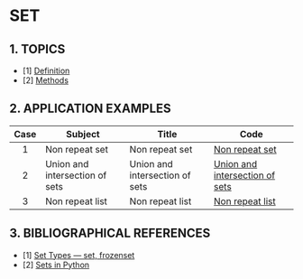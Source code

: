 # SET

## 1. TOPICS

- [1] [Definition](01-definition/definition.md)
- [2] [Methods](02-methods/methods.md)

## 2. APPLICATION EXAMPLES

| Case | Subject                        | Title                          | Code                                                                        |
|:----:|--------------------------------|--------------------------------|-----------------------------------------------------------------------------|
|  1   | Non repeat set                 | Non repeat set                 | [Non repeat set](03-examples/01-non_repeat_set.py)                          |
|  2   | Union and intersection of sets | Union and intersection of sets | [Union and intersection of sets](03-examples/02-union_intersection_sets.py) |
|  3   | Non repeat list                | Non repeat list                | [Non repeat list](03-examples/03-non_repeat_list.py)                        |

## 3. BIBLIOGRAPHICAL REFERENCES

- [1] [Set Types — set, frozenset](https://docs.python.org/3/library/stdtypes.html#set-types-set-frozenset)
- [2] [Sets in Python](https://www.geeksforgeeks.org/sets-in-python/)